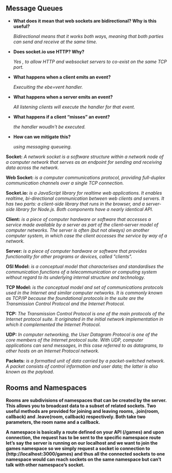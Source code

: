 ## Message Queues

- **What does it mean that web sockets are bidirectional? Why is this useful?**

    *Bidirectional means that it works both ways, meaning that both parties can send and receive at the same time.*

- **Does socket.io use HTTP? Why?** 

    *Yes , to allow HTTP and websocket servers to co-exist on the same TCP port.*

- **What happens when a client emits an event?**

    *Execuiting the ebe=vent handler.*

- **What happens when a server emits an event?** 

    *All listening clients will execute the handler for that event.*

- **What happens if a client “misses” an event?**

    *the handler woudln't be executed.*

- **How can we mitigate this?** 

  *using messaging queueing.*


 **Socket:** *A network socket is a software structure within a network node of a computer network that serves as an endpoint for sending and receiving data across the network.*

**Web Socket:** *is a computer communications protocol, providing full-duplex communication channels over a single TCP connection.*

**Socket.io:** *is a JavaScript library for realtime web applications. It enables realtime, bi-directional communication between web clients and servers. It has two parts: a client-side library that runs in the browser, and a server-side library for Node.js. Both components have a nearly identical API.*

**Client:** *is a piece of computer hardware or software that accesses a service made available by a server as part of the client–server model of computer networks. The server is often (but not always) on another computer system, in which case the client accesses the service by way of a network.*

**Server:** *is a piece of computer hardware or software that provides functionality for other programs or devices, called "clients".*

**OSI Model:** *is a conceptual model that characterises and standardises the communication functions of a telecommunication or computing system without regard to its underlying internal structure and technology.*

**TCP Model:** *is the conceptual model and set of communications protocols used in the Internet and similar computer networks. It is commonly known as TCP/IP because the foundational protocols in the suite are the Transmission Control Protocol and the Internet Protocol.*

**TCP:** *The Transmission Control Protocol is one of the main protocols of the Internet protocol suite. It originated in the initial network implementation in which it complemented the Internet Protocol.*

**UDP:** *In computer networking, the User Datagram Protocol is one of the core members of the Internet protocol suite. With UDP, computer applications can send messages, in this case referred to as datagrams, to other hosts on an Internet Protocol network.*

**Packets:** *is a formatted unit of data carried by a packet-switched network. A packet consists of control information and user data; the latter is also known as the payload.*



## Rooms and Namespaces

**Rooms are subdivisions of namespaces that can be created by the server. This allows you to broadcast data to a subset of related sockets. Two useful methods are provided for joining and leaving rooms, .join(room, callback) and .leave(room, callback) respectively. Both take two parameters, the room name and a callback.**

**A namespace is basically a route defined on your API (/games) and upon connection, the request has to be sent to the specific namespace route let’s say the server is running on our localhost and we want to join the games namespace so we simply request a socket io connection to (http://localhost:3000/games) and thus all the connected sockets to one namespace would can reach sockets on the same namespace but can’t talk with other namespace’s socket.**



